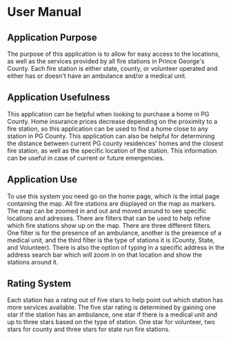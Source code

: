 # User Manual

## Application Purpose
The purpose of this application is to allow for easy access to the locations, as well as the services provided by all fire stations in Prince George's County. Each fire station is either state, county, or volunteer operated and either has or doesn't have an ambulance and/or a medical unit. 

## Application Usefulness
This application can be helpful when looking to purchase a home in PG County. Home insurance prices decrease depending on the proximity to a fire station, so this application can be used to find a home close to any station in PG County. This application can also be helpful for determining the distance between current PG county residences' homes and the closest fire station, as well as the specific location of the station. This information can be useful in case of current or future emergencies. 

## Application Use
To use this system you need go on the home page, which is the intial page containing the map. All fire stations are displayed on the map as markers. The map can be zoomed in and out and moved around to see specific locations and adresses. There are filters that can be used to help refine which fire stations show up on the map. There are three different filters. One filter is for the presence of an ambulance, another is the presence of a medical unit, and the third filter is the type of stations it is (County, State, and Volunteer). There is also the option of typing in a specific address in the address search bar which will zoom in on that location and show the stations around it.

## Rating System
Each station has a rating out of five stars to help point out which station has more services available. The five star rating is determined by gaining one star if the station has an ambulance, one star if there is a medical unit and up to three stars based on the type of station. One star for volunteer, two stars for county and three stars for state run fire stations.

